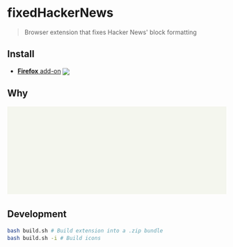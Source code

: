 # fixedHackerNews
> Browser extension that fixes Hacker News' block formatting

## Install
- [**Firefox** add-on][link-amo] [<img valign="middle" src="https://img.shields.io/amo/v/fixedhackernews.svg?label=%20">][link-amo]

## Why
![The pain is real](https://raw.githubusercontent.com/corollari/fixedHackerNews/master/promotional/beforeAfterPain.gif)

## Development
```bash
bash build.sh # Build extension into a .zip bundle
bash build.sh -i # Build icons
```

[link-amo]: https://addons.mozilla.org/en-US/firefox/addon/fixedhackernews/ "Version published on Mozilla Add-ons"

